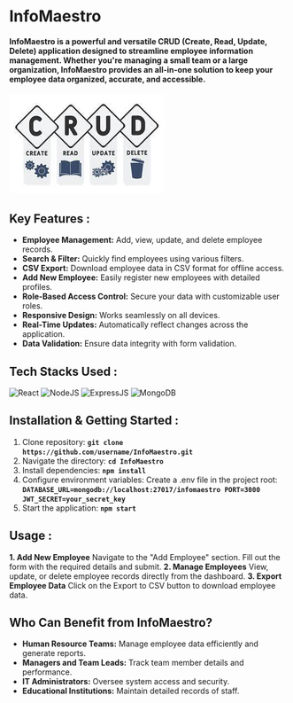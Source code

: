 # InfoMaestro

#### InfoMaestro is a powerful and versatile CRUD (Create, Read, Update, Delete) application designed to streamline employee information management. Whether you're managing a small team or a large organization, InfoMaestro provides an all-in-one solution to keep your employee data organized, accurate, and accessible.

<img src="./Images/CRUD.jpeg" />


## **Key Features** :
- **Employee Management:** Add, view, update, and delete employee records.
- **Search & Filter:** Quickly find employees using various filters.
- **CSV Export:** Download employee data in CSV format for offline access.
- **Add New Employee:** Easily register new employees with detailed profiles.
- **Role-Based Access Control:** Secure your data with customizable user roles.
- **Responsive Design:** Works seamlessly on all devices.
- **Real-Time Updates:** Automatically reflect changes across the application.
- **Data Validation:** Ensure data integrity with form validation.

## Tech Stacks Used :

![React](https://img.shields.io/badge/react-%2320232a.svg?style=for-the-badge&logo=react&logoColor=%2361DAFB)
![NodeJS](https://img.shields.io/badge/node.js-6DA55F?style=for-the-badge&logo=node.js&logoColor=white)
![ExpressJS](https://skillicons.dev/icons?i=express)
![MongoDB](https://skillicons.dev/icons?i=mongodb)

## **Installation & Getting Started** :

1. Clone repository: **`git clone https://github.com/username/InfoMaestro.git`**
2. Navigate the directory: **`cd InfoMaestro`**
3. Install dependencies: **`npm install`**
4. Configure environment variables: Create a .env file in the project root: **`DATABASE_URL=mongodb://localhost:27017/infomaestro
PORT=3000
JWT_SECRET=your_secret_key`**
5. Start the application: **`npm start`**

## **Usage** :

**1. Add New Employee**
Navigate to the "Add Employee" section.
Fill out the form with the required details and submit.
**2. Manage Employees**
View, update, or delete employee records directly from the dashboard.
**3. Export Employee Data**
Click on the Export to CSV button to download employee data.

## **Who Can Benefit from InfoMaestro?**

- **Human Resource Teams:** Manage employee data efficiently and generate reports.
- **Managers and Team Leads:** Track team member details and performance.
- **IT Administrators:** Oversee system access and security.
- **Educational Institutions:** Maintain detailed records of staff.



